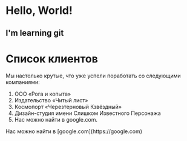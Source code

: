 # Hello, World!
## I'm learning git

# Список клиентов
Мы настолько крутые, что уже успели поработать со следующими компаниями:

<ol>
    <li>ООО «Рога и копыта»</li>
    <li>Издательство «Читый лист»</li>
    <li>Космопорт «Черезтерновый Кзвёздный»</li>
    <li>Дизайн-студия имени Слишком Известного Персонажа</li>
    <li>Нас можно найти в google.com.</li>
</ol>
Нас можно найти в [google.com](https://google.com)